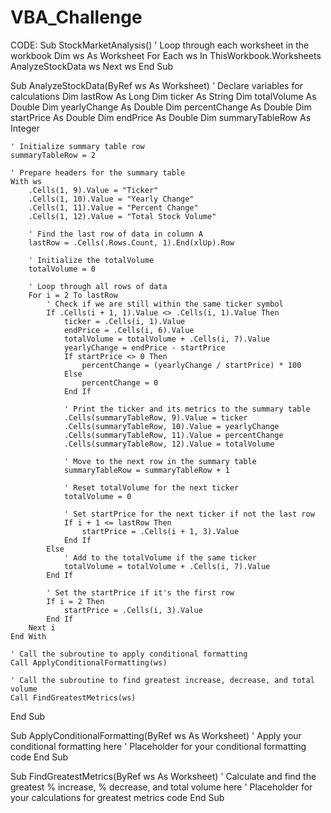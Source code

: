 # VBA_Challenge

CODE:
Sub StockMarketAnalysis()
    ' Loop through each worksheet in the workbook
    Dim ws As Worksheet
    For Each ws In ThisWorkbook.Worksheets
        AnalyzeStockData ws
    Next ws
End Sub

Sub AnalyzeStockData(ByRef ws As Worksheet)
    ' Declare variables for calculations
    Dim lastRow As Long
    Dim ticker As String
    Dim totalVolume As Double
    Dim yearlyChange As Double
    Dim percentChange As Double
    Dim startPrice As Double
    Dim endPrice As Double
    Dim summaryTableRow As Integer
    
    ' Initialize summary table row
    summaryTableRow = 2
    
    ' Prepare headers for the summary table
    With ws
        .Cells(1, 9).Value = "Ticker"
        .Cells(1, 10).Value = "Yearly Change"
        .Cells(1, 11).Value = "Percent Change"
        .Cells(1, 12).Value = "Total Stock Volume"
        
        ' Find the last row of data in column A
        lastRow = .Cells(.Rows.Count, 1).End(xlUp).Row
        
        ' Initialize the totalVolume
        totalVolume = 0
        
        ' Loop through all rows of data
        For i = 2 To lastRow
            ' Check if we are still within the same ticker symbol
            If .Cells(i + 1, 1).Value <> .Cells(i, 1).Value Then
                ticker = .Cells(i, 1).Value
                endPrice = .Cells(i, 6).Value
                totalVolume = totalVolume + .Cells(i, 7).Value
                yearlyChange = endPrice - startPrice
                If startPrice <> 0 Then
                    percentChange = (yearlyChange / startPrice) * 100
                Else
                    percentChange = 0
                End If
                
                ' Print the ticker and its metrics to the summary table
                .Cells(summaryTableRow, 9).Value = ticker
                .Cells(summaryTableRow, 10).Value = yearlyChange
                .Cells(summaryTableRow, 11).Value = percentChange
                .Cells(summaryTableRow, 12).Value = totalVolume
                
                ' Move to the next row in the summary table
                summaryTableRow = summaryTableRow + 1
                
                ' Reset totalVolume for the next ticker
                totalVolume = 0
                
                ' Set startPrice for the next ticker if not the last row
                If i + 1 <= lastRow Then
                    startPrice = .Cells(i + 1, 3).Value
                End If
            Else
                ' Add to the totalVolume if the same ticker
                totalVolume = totalVolume + .Cells(i, 7).Value
            End If
            
            ' Set the startPrice if it's the first row
            If i = 2 Then
                startPrice = .Cells(i, 3).Value
            End If
        Next i
    End With
    
    ' Call the subroutine to apply conditional formatting
    Call ApplyConditionalFormatting(ws)
    
    ' Call the subroutine to find greatest increase, decrease, and total volume
    Call FindGreatestMetrics(ws)
End Sub

Sub ApplyConditionalFormatting(ByRef ws As Worksheet)
    ' Apply your conditional formatting here
    ' Placeholder for your conditional formatting code
End Sub

Sub FindGreatestMetrics(ByRef ws As Worksheet)
    ' Calculate and find the greatest % increase, % decrease, and total volume here
    ' Placeholder for your calculations for greatest metrics code
End Sub
